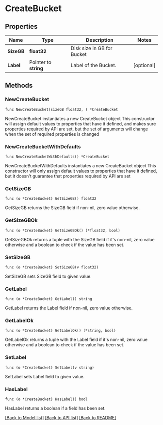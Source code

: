 # CreateBucket

## Properties

Name | Type | Description | Notes
------------ | ------------- | ------------- | -------------
**SizeGB** | **float32** | Disk size in GB for Bucket | 
**Label** | Pointer to **string** | Label of the Bucket. | [optional] 

## Methods

### NewCreateBucket

`func NewCreateBucket(sizeGB float32, ) *CreateBucket`

NewCreateBucket instantiates a new CreateBucket object
This constructor will assign default values to properties that have it defined,
and makes sure properties required by API are set, but the set of arguments
will change when the set of required properties is changed

### NewCreateBucketWithDefaults

`func NewCreateBucketWithDefaults() *CreateBucket`

NewCreateBucketWithDefaults instantiates a new CreateBucket object
This constructor will only assign default values to properties that have it defined,
but it doesn't guarantee that properties required by API are set

### GetSizeGB

`func (o *CreateBucket) GetSizeGB() float32`

GetSizeGB returns the SizeGB field if non-nil, zero value otherwise.

### GetSizeGBOk

`func (o *CreateBucket) GetSizeGBOk() (*float32, bool)`

GetSizeGBOk returns a tuple with the SizeGB field if it's non-nil, zero value otherwise
and a boolean to check if the value has been set.

### SetSizeGB

`func (o *CreateBucket) SetSizeGB(v float32)`

SetSizeGB sets SizeGB field to given value.


### GetLabel

`func (o *CreateBucket) GetLabel() string`

GetLabel returns the Label field if non-nil, zero value otherwise.

### GetLabelOk

`func (o *CreateBucket) GetLabelOk() (*string, bool)`

GetLabelOk returns a tuple with the Label field if it's non-nil, zero value otherwise
and a boolean to check if the value has been set.

### SetLabel

`func (o *CreateBucket) SetLabel(v string)`

SetLabel sets Label field to given value.

### HasLabel

`func (o *CreateBucket) HasLabel() bool`

HasLabel returns a boolean if a field has been set.


[[Back to Model list]](../README.md#documentation-for-models) [[Back to API list]](../README.md#documentation-for-api-endpoints) [[Back to README]](../README.md)


